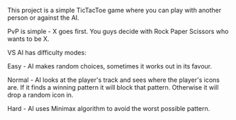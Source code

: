 This project is a simple TicTacToe game where you can play with another person or against the AI.

PvP is simple - X goes first. You guys decide with Rock Paper Scissors who wants to be X.

VS AI has difficulty modes:

Easy - AI makes random choices, sometimes it works out in its favour.

Normal - AI looks at the player's track and sees where the player's icons are. If it finds a winning pattern
          it will block that pattern. Otherwise it will drop a random icon in.
          
Hard - AI uses Minimax algorithm to avoid the worst possible pattern.
